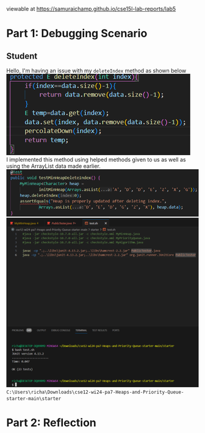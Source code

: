 viewable at https://samuraichamp.github.io/cse15l-lab-reports/lab5
# Part 1: Debugging Scenario
## Student
Hello, I'm having an issue with my `deleteIndex` method as shown below<br>
![Image](code.png)<br>
I implemented this method using helped methods given to us as well as using the ArrayList<E> data made earlier.
![Image](test.png)
![Image](bash.png)
`C:\Users\richa\Downloads\cse12-wi24-pa7-Heaps-and-Priority-Queue-starter-main\starter`

# Part 2: Reflection
